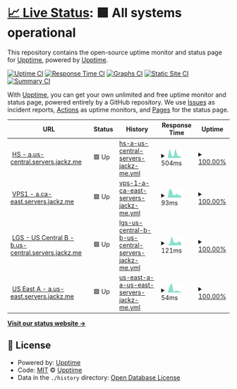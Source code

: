 # [📈 Live Status](https://status.jackz.me): <!--live status--> **🟩 All systems operational**

This repository contains the open-source uptime monitor and status page for [Upptime](https://upptime.js.org), powered by [Upptime](https://github.com/upptime/upptime).

[![Uptime CI](https://github.com/jackzmc/upptime/workflows/Uptime%20CI/badge.svg)](https://github.com/jackzmc/upptime/actions?query=workflow%3A%22Uptime+CI%22)
[![Response Time CI](https://github.com/jackzmc/upptime/workflows/Response%20Time%20CI/badge.svg)](https://github.com/jackzmc/upptime/actions?query=workflow%3A%22Response+Time+CI%22)
[![Graphs CI](https://github.com/jackzmc/upptime/workflows/Graphs%20CI/badge.svg)](https://github.com/jackzmc/upptime/actions?query=workflow%3A%22Graphs+CI%22)
[![Static Site CI](https://github.com/jackzmc/upptime/workflows/Static%20Site%20CI/badge.svg)](https://github.com/jackzmc/upptime/actions?query=workflow%3A%22Static+Site+CI%22)
[![Summary CI](https://github.com/jackzmc/upptime/workflows/Summary%20CI/badge.svg)](https://github.com/jackzmc/upptime/actions?query=workflow%3A%22Summary+CI%22)

With [Upptime](https://upptime.js.org), you can get your own unlimited and free uptime monitor and status page, powered entirely by a GitHub repository. We use [Issues](https://github.com/upptime/upptime/issues) as incident reports, [Actions](https://github.com/jackzmc/upptime/actions) as uptime monitors, and [Pages](https://status.jackz.me) for the status page.

<!--start: status pages-->
<!-- This summary is generated by Upptime (https://github.com/upptime/upptime) -->
<!-- Do not edit this manually, your changes will be overwritten -->
<!-- prettier-ignore -->
| URL | Status | History | Response Time | Uptime |
| --- | ------ | ------- | ------------- | ------ |
| <img alt="" src="https://favicons.githubusercontent.com/mc.jackz.me" height="13"> [HS - a.us-central.servers.jackz.me](http://mc.jackz.me) | 🟩 Up | [hs-a-us-central-servers-jackz-me.yml](https://github.com/Jackzmc/upptime/commits/HEAD/history/hs-a-us-central-servers-jackz-me.yml) | <details><summary><img alt="Response time graph" src="./graphs/hs-a-us-central-servers-jackz-me/response-time-week.png" height="20"> 504ms</summary><br><a href="https://status.jackz.me/history/hs-a-us-central-servers-jackz-me"><img alt="Response time 542" src="https://img.shields.io/endpoint?url=https%3A%2F%2Fraw.githubusercontent.com%2FJackzmc%2Fupptime%2FHEAD%2Fapi%2Fhs-a-us-central-servers-jackz-me%2Fresponse-time.json"></a><br><a href="https://status.jackz.me/history/hs-a-us-central-servers-jackz-me"><img alt="24-hour response time 176" src="https://img.shields.io/endpoint?url=https%3A%2F%2Fraw.githubusercontent.com%2FJackzmc%2Fupptime%2FHEAD%2Fapi%2Fhs-a-us-central-servers-jackz-me%2Fresponse-time-day.json"></a><br><a href="https://status.jackz.me/history/hs-a-us-central-servers-jackz-me"><img alt="7-day response time 504" src="https://img.shields.io/endpoint?url=https%3A%2F%2Fraw.githubusercontent.com%2FJackzmc%2Fupptime%2FHEAD%2Fapi%2Fhs-a-us-central-servers-jackz-me%2Fresponse-time-week.json"></a><br><a href="https://status.jackz.me/history/hs-a-us-central-servers-jackz-me"><img alt="30-day response time 529" src="https://img.shields.io/endpoint?url=https%3A%2F%2Fraw.githubusercontent.com%2FJackzmc%2Fupptime%2FHEAD%2Fapi%2Fhs-a-us-central-servers-jackz-me%2Fresponse-time-month.json"></a><br><a href="https://status.jackz.me/history/hs-a-us-central-servers-jackz-me"><img alt="1-year response time 542" src="https://img.shields.io/endpoint?url=https%3A%2F%2Fraw.githubusercontent.com%2FJackzmc%2Fupptime%2FHEAD%2Fapi%2Fhs-a-us-central-servers-jackz-me%2Fresponse-time-year.json"></a></details> | <details><summary><a href="https://status.jackz.me/history/hs-a-us-central-servers-jackz-me">100.00%</a></summary><a href="https://status.jackz.me/history/hs-a-us-central-servers-jackz-me"><img alt="All-time uptime 89.43%" src="https://img.shields.io/endpoint?url=https%3A%2F%2Fraw.githubusercontent.com%2FJackzmc%2Fupptime%2FHEAD%2Fapi%2Fhs-a-us-central-servers-jackz-me%2Fuptime.json"></a><br><a href="https://status.jackz.me/history/hs-a-us-central-servers-jackz-me"><img alt="24-hour uptime 100.00%" src="https://img.shields.io/endpoint?url=https%3A%2F%2Fraw.githubusercontent.com%2FJackzmc%2Fupptime%2FHEAD%2Fapi%2Fhs-a-us-central-servers-jackz-me%2Fuptime-day.json"></a><br><a href="https://status.jackz.me/history/hs-a-us-central-servers-jackz-me"><img alt="7-day uptime 100.00%" src="https://img.shields.io/endpoint?url=https%3A%2F%2Fraw.githubusercontent.com%2FJackzmc%2Fupptime%2FHEAD%2Fapi%2Fhs-a-us-central-servers-jackz-me%2Fuptime-week.json"></a><br><a href="https://status.jackz.me/history/hs-a-us-central-servers-jackz-me"><img alt="30-day uptime 100.00%" src="https://img.shields.io/endpoint?url=https%3A%2F%2Fraw.githubusercontent.com%2FJackzmc%2Fupptime%2FHEAD%2Fapi%2Fhs-a-us-central-servers-jackz-me%2Fuptime-month.json"></a><br><a href="https://status.jackz.me/history/hs-a-us-central-servers-jackz-me"><img alt="1-year uptime 89.43%" src="https://img.shields.io/endpoint?url=https%3A%2F%2Fraw.githubusercontent.com%2FJackzmc%2Fupptime%2FHEAD%2Fapi%2Fhs-a-us-central-servers-jackz-me%2Fuptime-year.json"></a></details>
| <img alt="" src="https://favicons.githubusercontent.com/null" height="13"> [VPS1 - a.ca-east.servers.jackz.me](vps1.jackz.me) | 🟩 Up | [vps-1-a-ca-east-servers-jackz-me.yml](https://github.com/Jackzmc/upptime/commits/HEAD/history/vps-1-a-ca-east-servers-jackz-me.yml) | <details><summary><img alt="Response time graph" src="./graphs/vps-1-a-ca-east-servers-jackz-me/response-time-week.png" height="20"> 93ms</summary><br><a href="https://status.jackz.me/history/vps-1-a-ca-east-servers-jackz-me"><img alt="Response time 108" src="https://img.shields.io/endpoint?url=https%3A%2F%2Fraw.githubusercontent.com%2FJackzmc%2Fupptime%2FHEAD%2Fapi%2Fvps-1-a-ca-east-servers-jackz-me%2Fresponse-time.json"></a><br><a href="https://status.jackz.me/history/vps-1-a-ca-east-servers-jackz-me"><img alt="24-hour response time 51" src="https://img.shields.io/endpoint?url=https%3A%2F%2Fraw.githubusercontent.com%2FJackzmc%2Fupptime%2FHEAD%2Fapi%2Fvps-1-a-ca-east-servers-jackz-me%2Fresponse-time-day.json"></a><br><a href="https://status.jackz.me/history/vps-1-a-ca-east-servers-jackz-me"><img alt="7-day response time 93" src="https://img.shields.io/endpoint?url=https%3A%2F%2Fraw.githubusercontent.com%2FJackzmc%2Fupptime%2FHEAD%2Fapi%2Fvps-1-a-ca-east-servers-jackz-me%2Fresponse-time-week.json"></a><br><a href="https://status.jackz.me/history/vps-1-a-ca-east-servers-jackz-me"><img alt="30-day response time 106" src="https://img.shields.io/endpoint?url=https%3A%2F%2Fraw.githubusercontent.com%2FJackzmc%2Fupptime%2FHEAD%2Fapi%2Fvps-1-a-ca-east-servers-jackz-me%2Fresponse-time-month.json"></a><br><a href="https://status.jackz.me/history/vps-1-a-ca-east-servers-jackz-me"><img alt="1-year response time 108" src="https://img.shields.io/endpoint?url=https%3A%2F%2Fraw.githubusercontent.com%2FJackzmc%2Fupptime%2FHEAD%2Fapi%2Fvps-1-a-ca-east-servers-jackz-me%2Fresponse-time-year.json"></a></details> | <details><summary><a href="https://status.jackz.me/history/vps-1-a-ca-east-servers-jackz-me">100.00%</a></summary><a href="https://status.jackz.me/history/vps-1-a-ca-east-servers-jackz-me"><img alt="All-time uptime 99.99%" src="https://img.shields.io/endpoint?url=https%3A%2F%2Fraw.githubusercontent.com%2FJackzmc%2Fupptime%2FHEAD%2Fapi%2Fvps-1-a-ca-east-servers-jackz-me%2Fuptime.json"></a><br><a href="https://status.jackz.me/history/vps-1-a-ca-east-servers-jackz-me"><img alt="24-hour uptime 100.00%" src="https://img.shields.io/endpoint?url=https%3A%2F%2Fraw.githubusercontent.com%2FJackzmc%2Fupptime%2FHEAD%2Fapi%2Fvps-1-a-ca-east-servers-jackz-me%2Fuptime-day.json"></a><br><a href="https://status.jackz.me/history/vps-1-a-ca-east-servers-jackz-me"><img alt="7-day uptime 100.00%" src="https://img.shields.io/endpoint?url=https%3A%2F%2Fraw.githubusercontent.com%2FJackzmc%2Fupptime%2FHEAD%2Fapi%2Fvps-1-a-ca-east-servers-jackz-me%2Fuptime-week.json"></a><br><a href="https://status.jackz.me/history/vps-1-a-ca-east-servers-jackz-me"><img alt="30-day uptime 100.00%" src="https://img.shields.io/endpoint?url=https%3A%2F%2Fraw.githubusercontent.com%2FJackzmc%2Fupptime%2FHEAD%2Fapi%2Fvps-1-a-ca-east-servers-jackz-me%2Fuptime-month.json"></a><br><a href="https://status.jackz.me/history/vps-1-a-ca-east-servers-jackz-me"><img alt="1-year uptime 99.99%" src="https://img.shields.io/endpoint?url=https%3A%2F%2Fraw.githubusercontent.com%2FJackzmc%2Fupptime%2FHEAD%2Fapi%2Fvps-1-a-ca-east-servers-jackz-me%2Fuptime-year.json"></a></details>
| <img alt="" src="https://favicons.githubusercontent.com/lgs.jackz.me" height="13"> [LGS - US Central B - b.us-central.servers.jackz.me](http://lgs.jackz.me) | 🟩 Up | [lgs-us-central-b-b-us-central-servers-jackz-me.yml](https://github.com/Jackzmc/upptime/commits/HEAD/history/lgs-us-central-b-b-us-central-servers-jackz-me.yml) | <details><summary><img alt="Response time graph" src="./graphs/lgs-us-central-b-b-us-central-servers-jackz-me/response-time-week.png" height="20"> 121ms</summary><br><a href="https://status.jackz.me/history/lgs-us-central-b-b-us-central-servers-jackz-me"><img alt="Response time 92" src="https://img.shields.io/endpoint?url=https%3A%2F%2Fraw.githubusercontent.com%2FJackzmc%2Fupptime%2FHEAD%2Fapi%2Flgs-us-central-b-b-us-central-servers-jackz-me%2Fresponse-time.json"></a><br><a href="https://status.jackz.me/history/lgs-us-central-b-b-us-central-servers-jackz-me"><img alt="24-hour response time 80" src="https://img.shields.io/endpoint?url=https%3A%2F%2Fraw.githubusercontent.com%2FJackzmc%2Fupptime%2FHEAD%2Fapi%2Flgs-us-central-b-b-us-central-servers-jackz-me%2Fresponse-time-day.json"></a><br><a href="https://status.jackz.me/history/lgs-us-central-b-b-us-central-servers-jackz-me"><img alt="7-day response time 121" src="https://img.shields.io/endpoint?url=https%3A%2F%2Fraw.githubusercontent.com%2FJackzmc%2Fupptime%2FHEAD%2Fapi%2Flgs-us-central-b-b-us-central-servers-jackz-me%2Fresponse-time-week.json"></a><br><a href="https://status.jackz.me/history/lgs-us-central-b-b-us-central-servers-jackz-me"><img alt="30-day response time 93" src="https://img.shields.io/endpoint?url=https%3A%2F%2Fraw.githubusercontent.com%2FJackzmc%2Fupptime%2FHEAD%2Fapi%2Flgs-us-central-b-b-us-central-servers-jackz-me%2Fresponse-time-month.json"></a><br><a href="https://status.jackz.me/history/lgs-us-central-b-b-us-central-servers-jackz-me"><img alt="1-year response time 92" src="https://img.shields.io/endpoint?url=https%3A%2F%2Fraw.githubusercontent.com%2FJackzmc%2Fupptime%2FHEAD%2Fapi%2Flgs-us-central-b-b-us-central-servers-jackz-me%2Fresponse-time-year.json"></a></details> | <details><summary><a href="https://status.jackz.me/history/lgs-us-central-b-b-us-central-servers-jackz-me">100.00%</a></summary><a href="https://status.jackz.me/history/lgs-us-central-b-b-us-central-servers-jackz-me"><img alt="All-time uptime 99.99%" src="https://img.shields.io/endpoint?url=https%3A%2F%2Fraw.githubusercontent.com%2FJackzmc%2Fupptime%2FHEAD%2Fapi%2Flgs-us-central-b-b-us-central-servers-jackz-me%2Fuptime.json"></a><br><a href="https://status.jackz.me/history/lgs-us-central-b-b-us-central-servers-jackz-me"><img alt="24-hour uptime 100.00%" src="https://img.shields.io/endpoint?url=https%3A%2F%2Fraw.githubusercontent.com%2FJackzmc%2Fupptime%2FHEAD%2Fapi%2Flgs-us-central-b-b-us-central-servers-jackz-me%2Fuptime-day.json"></a><br><a href="https://status.jackz.me/history/lgs-us-central-b-b-us-central-servers-jackz-me"><img alt="7-day uptime 100.00%" src="https://img.shields.io/endpoint?url=https%3A%2F%2Fraw.githubusercontent.com%2FJackzmc%2Fupptime%2FHEAD%2Fapi%2Flgs-us-central-b-b-us-central-servers-jackz-me%2Fuptime-week.json"></a><br><a href="https://status.jackz.me/history/lgs-us-central-b-b-us-central-servers-jackz-me"><img alt="30-day uptime 100.00%" src="https://img.shields.io/endpoint?url=https%3A%2F%2Fraw.githubusercontent.com%2FJackzmc%2Fupptime%2FHEAD%2Fapi%2Flgs-us-central-b-b-us-central-servers-jackz-me%2Fuptime-month.json"></a><br><a href="https://status.jackz.me/history/lgs-us-central-b-b-us-central-servers-jackz-me"><img alt="1-year uptime 99.99%" src="https://img.shields.io/endpoint?url=https%3A%2F%2Fraw.githubusercontent.com%2FJackzmc%2Fupptime%2FHEAD%2Fapi%2Flgs-us-central-b-b-us-central-servers-jackz-me%2Fuptime-year.json"></a></details>
| <img alt="" src="https://favicons.githubusercontent.com/a.us-east.servers.jackz.me" height="13"> [US East A - a.us-east.servers.jackz.me](http://a.us-east.servers.jackz.me) | 🟩 Up | [us-east-a-a-us-east-servers-jackz-me.yml](https://github.com/Jackzmc/upptime/commits/HEAD/history/us-east-a-a-us-east-servers-jackz-me.yml) | <details><summary><img alt="Response time graph" src="./graphs/us-east-a-a-us-east-servers-jackz-me/response-time-week.png" height="20"> 54ms</summary><br><a href="https://status.jackz.me/history/us-east-a-a-us-east-servers-jackz-me"><img alt="Response time 69" src="https://img.shields.io/endpoint?url=https%3A%2F%2Fraw.githubusercontent.com%2FJackzmc%2Fupptime%2FHEAD%2Fapi%2Fus-east-a-a-us-east-servers-jackz-me%2Fresponse-time.json"></a><br><a href="https://status.jackz.me/history/us-east-a-a-us-east-servers-jackz-me"><img alt="24-hour response time 16" src="https://img.shields.io/endpoint?url=https%3A%2F%2Fraw.githubusercontent.com%2FJackzmc%2Fupptime%2FHEAD%2Fapi%2Fus-east-a-a-us-east-servers-jackz-me%2Fresponse-time-day.json"></a><br><a href="https://status.jackz.me/history/us-east-a-a-us-east-servers-jackz-me"><img alt="7-day response time 54" src="https://img.shields.io/endpoint?url=https%3A%2F%2Fraw.githubusercontent.com%2FJackzmc%2Fupptime%2FHEAD%2Fapi%2Fus-east-a-a-us-east-servers-jackz-me%2Fresponse-time-week.json"></a><br><a href="https://status.jackz.me/history/us-east-a-a-us-east-servers-jackz-me"><img alt="30-day response time 57" src="https://img.shields.io/endpoint?url=https%3A%2F%2Fraw.githubusercontent.com%2FJackzmc%2Fupptime%2FHEAD%2Fapi%2Fus-east-a-a-us-east-servers-jackz-me%2Fresponse-time-month.json"></a><br><a href="https://status.jackz.me/history/us-east-a-a-us-east-servers-jackz-me"><img alt="1-year response time 69" src="https://img.shields.io/endpoint?url=https%3A%2F%2Fraw.githubusercontent.com%2FJackzmc%2Fupptime%2FHEAD%2Fapi%2Fus-east-a-a-us-east-servers-jackz-me%2Fresponse-time-year.json"></a></details> | <details><summary><a href="https://status.jackz.me/history/us-east-a-a-us-east-servers-jackz-me">100.00%</a></summary><a href="https://status.jackz.me/history/us-east-a-a-us-east-servers-jackz-me"><img alt="All-time uptime 86.55%" src="https://img.shields.io/endpoint?url=https%3A%2F%2Fraw.githubusercontent.com%2FJackzmc%2Fupptime%2FHEAD%2Fapi%2Fus-east-a-a-us-east-servers-jackz-me%2Fuptime.json"></a><br><a href="https://status.jackz.me/history/us-east-a-a-us-east-servers-jackz-me"><img alt="24-hour uptime 100.00%" src="https://img.shields.io/endpoint?url=https%3A%2F%2Fraw.githubusercontent.com%2FJackzmc%2Fupptime%2FHEAD%2Fapi%2Fus-east-a-a-us-east-servers-jackz-me%2Fuptime-day.json"></a><br><a href="https://status.jackz.me/history/us-east-a-a-us-east-servers-jackz-me"><img alt="7-day uptime 100.00%" src="https://img.shields.io/endpoint?url=https%3A%2F%2Fraw.githubusercontent.com%2FJackzmc%2Fupptime%2FHEAD%2Fapi%2Fus-east-a-a-us-east-servers-jackz-me%2Fuptime-week.json"></a><br><a href="https://status.jackz.me/history/us-east-a-a-us-east-servers-jackz-me"><img alt="30-day uptime 100.00%" src="https://img.shields.io/endpoint?url=https%3A%2F%2Fraw.githubusercontent.com%2FJackzmc%2Fupptime%2FHEAD%2Fapi%2Fus-east-a-a-us-east-servers-jackz-me%2Fuptime-month.json"></a><br><a href="https://status.jackz.me/history/us-east-a-a-us-east-servers-jackz-me"><img alt="1-year uptime 86.55%" src="https://img.shields.io/endpoint?url=https%3A%2F%2Fraw.githubusercontent.com%2FJackzmc%2Fupptime%2FHEAD%2Fapi%2Fus-east-a-a-us-east-servers-jackz-me%2Fuptime-year.json"></a></details>

<!--end: status pages-->

[**Visit our status website →**](https://status.jackz.me)

## 📄 License

- Powered by: [Upptime](https://github.com/upptime/upptime)
- Code: [MIT](./LICENSE) © [Upptime](https://upptime.js.org)
- Data in the `./history` directory: [Open Database License](https://opendatacommons.org/licenses/odbl/1-0/)
